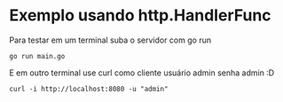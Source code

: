 # Exemplo usando http.HandlerFunc

Para testar em um terminal suba o servidor com go run

``` console
go run main.go
```

E em outro terminal use curl como cliente usuário admin senha admin :D

``` console
curl -i http://localhost:8080 -u "admin"
```
